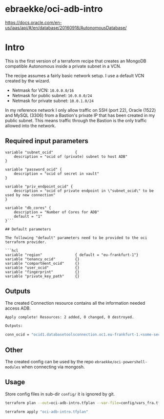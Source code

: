 # ebraekke/oci-adb-intro

https://docs.oracle.com/en-us/iaas/api/#/en/database/20160918/AutonomousDatabase/

# Intro 

This is the first version of a terraform recipe that creates an MongoDB compatible Autonomous inside a 
private subnet in a VCN. 


The recipe assumes a fairly basic network setup. 
I use a default VCN created by the wizard. 
* Netmask for VCN: `10.0.0.0/16`
* Netmask for public subnet: `10.0.0.0/24`
* Netmask for private subnet: `10.0.1.0/24`

In my reference network I only allow traffic on SSH (port 22), Oracle (1522) and MySQL (3306) from a Bastion's private IP that 
has been created in my public subnet. This means traffic through the Bastion is the only traffic allowed into the network. 

## Required input parameters 

```hcl
variable "subnet_ocid"          {
    description = "ocid of (private) subnet to host ADB"
}

variable "password_ocid" {
    description = "ocid of secret in vault"
}

variable "priv_endpoint_ocid" {
    description = "ocid of private endpoint in \"subnet_ocid\" to be used by new connection"
}

variable "db_cores" {
    description = "Number of Cores for ADB"
    default = "1"
}```

## Default parameters

The following "default" parameters need to be provided to the oci terraform provider. 

```hcl
variable "region"               { default = "eu-frankfurt-1"}
variable "tenancy_ocid"         {}
variable "compartment_ocid"     {}
variable "user_ocid"            {}
variable "fingerprint"          {}
variable "private_key_path"     {}
```

## Outputs

The created Connection resource contains all the information needed access ADB.

```bash
Apply complete! Resources: 2 added, 0 changed, 0 destroyed.

Outputs:

conn_ocid = "ocid1.databasetoolsconnection.oc1.eu-frankfurt-1.<some-secret-string>"
```


## Other 

The created config can be used by the repo `ebraekke/oci-powershell-modules` when connecting via mongosh.

## Usage

Store config files in sub-dir `config/` it is ignored by git.

```bash
terraform plan --out=oci-adb-intro.tfplan --var-file=config/vars_fra.tfvars

terraform apply "oci-adb-intro.tfplan"
```
